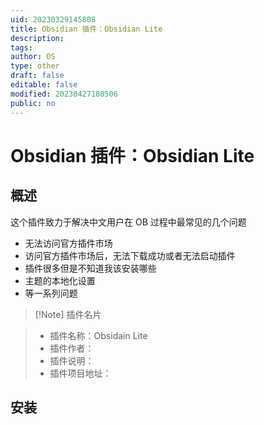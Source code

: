 ```yaml
---
uid: 20230329145808
title: Obsidian 插件：Obsidian Lite
description: 
tags: 
author: OS
type: other
draft: false
editable: false
modified: 20230427180506
public: no
---
```


# Obsidian 插件：Obsidian Lite

## 概述

这个插件致力于解决中文用户在 OB 过程中最常见的几个问题

- 无法访问官方插件市场
- 访问官方插件市场后，无法下载成功或者无法启动插件
- 插件很多但是不知道我该安装哪些
- 主题的本地化设置
- 等一系列问题

> [!Note] 插件名片

> - 插件名称：Obsidain Lite
> - 插件作者：
> - 插件说明：
> - 插件项目地址：

## 安装